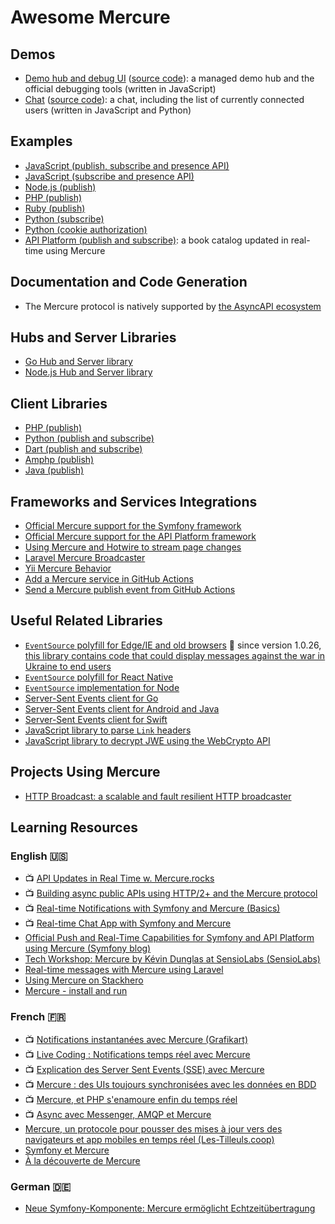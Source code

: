 # Awesome Mercure

## Demos

* [Demo hub and debug UI](https://demo.mercure.rocks) ([source code](https://github.com/dunglas/mercure/tree/master/public)): a managed demo hub and the official debugging tools (written in JavaScript)
* [Chat](https://demo-chat.mercure.rocks/) ([source code](https://github.com/dunglas/mercure/tree/master/examples/chat)): a chat, including the list of currently connected users (written in JavaScript and Python)

## Examples

* [JavaScript (publish, subscribe and presence API)](https://github.com/dunglas/mercure/blob/master/public/app.js)
* [JavaScript (subscribe and presence API)](https://github.com/dunglas/mercure/blob/master/examples/chat/static/chat.js)
* [Node.js (publish)](https://github.com/dunglas/mercure/tree/master/examples/publish/node.js)
* [PHP (publish)](https://github.com/dunglas/mercure/tree/master/examples/publish/php.php)
* [Ruby (publish)](https://github.com/dunglas/mercure/tree/master/examples/publish/ruby.rb)
* [Python (subscribe)](https://github.com/dunglas/mercure/tree/master/examples/subscribe/python.py)
* [Python (cookie authorization)](https://github.com/dunglas/mercure/blob/master/examples/chat/chat.py)
* [API Platform (publish and subscribe)](https://github.com/api-platform/demo): a book catalog updated in real-time using Mercure

## Documentation and Code Generation

* The Mercure protocol is natively supported by [the AsyncAPI ecosystem](https://www.asyncapi.com/)

## Hubs and Server Libraries

* [Go Hub and Server library](https://mercure.rocks)
* [Node.js Hub and Server library](https://github.com/Ilshidur/node-mercure)

## Client Libraries

* [PHP (publish)](https://github.com/symfony/mercure)
* [Python (publish and subscribe)](https://github.com/vitorluis/python-mercure)
* [Dart (publish and subscribe)](https://github.com/wallforfry/dart_mercure)
* [Amphp (publish)](https://github.com/eislambey/amp-mercure-publisher)
* [Java (publish)](https://github.com/vitorluis/java-mercure)

## Frameworks and Services Integrations

* [Official Mercure support for the Symfony framework](https://symfony.com/doc/current/mercure.html)
* [Official Mercure support for the API Platform framework](https://api-platform.com/docs/core/mercure/)
* [Using Mercure and Hotwire to stream page changes](hotwire.md)
* [Laravel Mercure Broadcaster](https://github.com/mvanduijker/laravel-mercure-broadcaster)
* [Yii Mercure Behavior](https://github.com/bizley/mercure-behavior)
* [Add a Mercure service in GitHub Actions](github-actions.md)
* [Send a Mercure publish event from GitHub Actions](https://github.com/Ilshidur/action-mercure)

## Useful Related Libraries

* [`EventSource` polyfill for Edge/IE and old browsers](https://github.com/Yaffle/EventSource) 🚨 since version 1.0.26, [this library contains code that could display messages against the war in Ukraine to end users](https://github.com/Yaffle/EventSource/commit/de137927e13d8afac153d2485152ccec48948a7a)
* [`EventSource` polyfill for React Native](https://github.com/jordanbyron/react-native-event-source)
* [`EventSource` implementation for Node](https://github.com/EventSource/eventsource)
* [Server-Sent Events client for Go](https://github.com/donovanhide/eventsource)
* [Server-Sent Events client for Android and Java](https://github.com/heremaps/oksse)
* [Server-Sent Events client for Swift](https://github.com/inaka/EventSource)
* [JavaScript library to parse `Link` headers](https://github.com/thlorenz/parse-link-header)
* [JavaScript library to decrypt JWE using the WebCrypto API](https://github.com/square/js-jose)

## Projects Using Mercure

* [HTTP Broadcast: a scalable and fault resilient HTTP broadcaster](https://github.com/jderusse/http-broadcast)

## Learning Resources

### English 🇺🇸

* 📺 [API Updates in Real Time w. Mercure.rocks](https://www.youtube.com/watch?v=odNsxoHSkT4)
* 📺 [Building async public APIs using HTTP/2+ and the Mercure protocol](https://www.youtube.com/watch?v=IUx47Tx0O8E)
* 📺 [Real-time Notifications with Symfony and Mercure (Basics)](https://www.youtube.com/watch?v=kYNC47V7R_0)
* 📺 [Real-time Chat App with Symfony and Mercure](https://www.youtube.com/watch?v=wnr2A4aKnPU)
* [Official Push and Real-Time Capabilities for Symfony and API Platform using Mercure (Symfony blog)](https://dunglas.fr/2019/03/official-push-and-real-time-capabilities-for-symfony-and-api-platform-mercure-protocol/)
* [Tech Workshop: Mercure by Kévin Dunglas at SensioLabs (SensioLabs)](https://blog.sensiolabs.com/2019/01/24/tech-workshop-mercure-kevin-dunglas-sensiolabs/)
* [Real-time messages with Mercure using Laravel](http://thedevopsguide.com/real-time-notifications-with-mercure/)
* [Using Mercure on Stackhero](https://www.stackhero.io/en/documentations/mercure-hub/getting-started)
* [Mercure - install and run](https://mysiar.github.io/dev/2020/04/12/mercure-part1.html)

### French 🇫🇷

*  📺 [Notifications instantanées avec Mercure (Grafikart)](https://www.grafikart.fr/tutoriels/symfony-mercure-1151)
*  📺 [Live Coding : Notifications temps réel avec Mercure](https://www.youtube.com/watch?v=tqqJ1ul2M-E)
*  📺 [Explication des Server Sent Events (SSE) avec Mercure](https://www.youtube.com/watch?v=Q4LRN2wXuIc)
*  📺 [Mercure : des UIs toujours synchronisées avec les données en BDD](https://www.youtube.com/watch?v=UcBa4AugNTE)
*  📺 [Mercure, et PHP s'enamoure enfin du temps réel](https://www.youtube.com/watch?v=GugURP88Rgg)
*  📺 [Async avec Messenger, AMQP et Mercure](https://www.youtube.com/watch?v=cHPbcuydJiA)
* [Mercure, un protocole pour pousser des mises à jour vers des navigateurs et app mobiles en temps réel (Les-Tilleuls.coop)](https://les-tilleuls.coop/blog/mercure-un-protocole-pour-pousser-des-mises-a-jour-vers-des-navigateurs-et-app-mobiles-en-temps-reel)
* [Symfony et Mercure](https://afsy.fr/avent/2019/21-symfony-et-mercure)
* [À la découverte de Mercure](https://blog.eleven-labs.com/fr/a-la-decouverte-de-mercure/)

### German 🇩🇪

* [Neue Symfony-Komponente: Mercure ermöglicht Echtzeitübertragung](https://entwickler.de/online/php/symfony-mercure-komponente-579885243.html)
